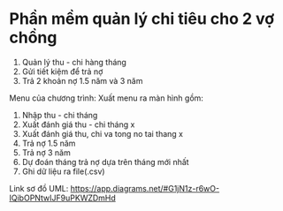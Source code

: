 # Phần mềm quản lý chi tiêu cho 2 vợ chồng
1. Quản lý thu - chi hàng tháng 
2. Gửi tiết kiệm để trả nợ
3. Trả 2 khoản nợ 1.5 năm và 3 năm

Menu của chương trình:
Xuất menu ra màn hình gồm:
1. Nhập thu - chi tháng
2. Xuất đánh giá thu - chi tháng x
3. Xuất đánh giá thu, chi va tong no tai thang x
4. Trả nợ 1.5 năm
5. Trả nợ 3 năm
6. Dự đoán tháng trả nợ dựa trên tháng mới nhất
7. Ghi dữ liệu ra file(.csv)

Link sơ đồ UML: https://app.diagrams.net/#G1jN1z-r6wO-IQibOPNtwIJF9uPKWZDmHd
